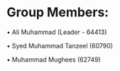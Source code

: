 # Group Members:

•	Ali Muhammad (Leader - 64413) 

•	Syed Muhammad Tanzeel (60790)

•	Muhammad Mughees (62749)

